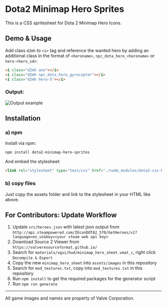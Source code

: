# Dota2 Minimap Hero Sprites

This is a CSS spritesheet for Dota 2 Minimap Hero Icons.

## Demo & Usage

Add class `d2mh` to `<i>` tag and reference the wanted hero by adding an additional class in the format of `<heroname>`, `npc_dota_hero_<heroname>` or `hero-<hero_id>`:

``` html
<i class="d2mh axe"></i>
<i class="d2mh npc_dota_hero_gyrocopter"></i>
<i class="d2mh hero-5"></i>
```

### Output:

![Output example](example.png)

## Installation

### a) npm

Install via npm:

```
npm install dota2-minimap-hero-sprites
```

And embed the stylesheet:
``` html
<link rel="stylesheet" type="text/css" href="./node_modules/dota2-css-hero-sprites/assets/stylesheets/dota2minimapheroes.css">
```

### b) copy files

Just copy the assets folder and link to the stylesheet in your HTML like above.

## For Contributors: Update Workflow

1. Update `src/heroes.json` with latest json output from `http://api.steampowered.com/IEconDOTA2_570/GetHeroes/v1?language=en_us&key=<your steam web api key>`
2. Download Source 2 Viewer from `https://valveresourceformat.github.io/`
3. Search for `materials/vgui/hud/minimap_hero_sheet.vmat_c`, right click `Decompile & Export`
4. Copy the new `minimap_hero_sheet` into `assets/images` in this repository
5. Search for `mod_textures.txt`, copy into `mod_textures.txt` in this repository
6. Run `npm install` to get the required packages for the generator script
7. Run `npm run generate`

----------------

All game images and names are property of Valve Corporation.
